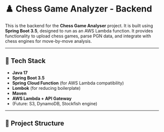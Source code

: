 # ♟️ Chess Game Analyzer - Backend

This is the backend for the **Chess Game Analyser** project. It is built using **Spring Boot 3.5**, designed to run as an AWS Lambda function. It provides functionality to upload chess games, parse PGN data, and integrate with chess engines for move-by-move analysis.

---

## 🚀 Tech Stack

- **Java 17**
- **Spring Boot 3.5**
- **Spring Cloud Function** (for AWS Lambda compatibility)
- **Lombok** (for reducing boilerplate)
- **Maven**
- **AWS Lambda + API Gateway**
- (Future: S3, DynamoDB, Stockfish engine)

---

## 🧱 Project Structure